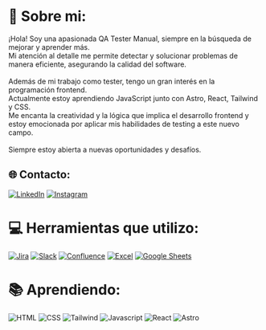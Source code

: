# 💫 Sobre mi:
¡Hola! Soy una apasionada QA Tester Manual, siempre en la búsqueda de mejorar y aprender más. <br>Mi atención al detalle me permite detectar y solucionar problemas de manera eficiente, asegurando la calidad del software.<br><br>Además de mi trabajo como tester, tengo un gran interés en la programación frontend. <br>Actualmente estoy aprendiendo JavaScript junto con Astro, React, Tailwind y CSS. <br>Me encanta la creatividad y la lógica que implica el desarrollo frontend y estoy emocionada por aplicar mis habilidades de testing a este nuevo campo.<br><br>Siempre estoy abierta a nuevas oportunidades y desafíos.


## 🌐 Contacto:
[![LinkedIn](https://img.shields.io/badge/-LinkedIn-black.svg?style=flat-square&logo=linkedin&colorB=555)](https://www.linkedin.com/in/gabyp05/)
[![Instagram](https://img.shields.io/badge/-Instagram-black.svg?style=flat-square&logo=instagram&colorB=555)](https://www.instagram.com/gabyp05/)

# 💻 Herramientas que utilizo:
[![Jira](https://img.shields.io/badge/Jira-0052CC?style=for-the-badge&logo=jira&logoColor=white)](https://img.shields.io/badge/Jira%20Software-0052CC.svg?style=for-the-badge&logo=Jira-Software&logoColor=white)
[![Slack](https://img.shields.io/badge/Slack-4A154B?style=for-the-badge&logo=slack&logoColor=white)](https://img.shields.io/badge/Slack-4A154B.svg?style=for-the-badge&logo=Slack&logoColor=white)
[![Confluence](https://img.shields.io/badge/Confluence-172B4D?style=for-the-badge&logo=confluence&logoColor=white)](https://img.shields.io/badge/Confluence-172B4D.svg?style=for-the-badge&logo=Confluence&logoColor=white)
[![Excel](https://img.shields.io/badge/Excel-217346?style=for-the-badge&logo=microsoft-excel&logoColor=white)](https://img.shields.io/badge/Microsoft%20Excel-217346.svg?style=for-the-badge&logo=Microsoft-Excel&logoColor=white)
[![Google Sheets](https://img.shields.io/badge/Google_Sheets-34A853?style=for-the-badge&logo=google-sheets&logoColor=white)](https://img.shields.io/badge/Google%20Sheets-34A853.svg?style=for-the-badge&logo=Google-Sheets&logoColor=white)

# 📚 Aprendiendo:
![HTML](https://img.shields.io/badge/HTML5-E34F26.svg?style=for-the-badge&logo=HTML5&logoColor=white)
![CSS](https://img.shields.io/badge/CSS3-1572B6.svg?style=for-the-badge&logo=CSS3&logoColor=white)
![Tailwind](https://img.shields.io/badge/Tailwind%20CSS-06B6D4.svg?style=for-the-badge&logo=Tailwind-CSS&logoColor=white)
![Javascript](https://img.shields.io/badge/JavaScript-F7DF1E.svg?style=for-the-badge&logo=JavaScript&logoColor=black)
![React](https://img.shields.io/badge/React-61DAFB.svg?style=for-the-badge&logo=React&logoColor=black)
![Astro](https://img.shields.io/badge/Astro-BC52EE.svg?style=for-the-badge&logo=Astro&logoColor=white)
